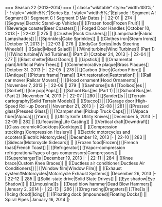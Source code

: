 === Season 22 (2013–2014) ===
{| class="wikitable" style="width:100%;"
|-
! style="width:5%;"|Series Ep.
! style="width:5%;"|Episode
! Segment A
! Segment B
! Segment C
! Segment D
!Air Dates
|-
| 22-01 || 274 ||[[Segway|Electric Stand-up Vehicles]]||[[Frozen food|Frozen Fruit]] || [[Beverage coaster|Beer Coasters]] || Forged Door Handles
|October 10, 2013
|-
| 22-02 || 275 || [[Crusher|Rock Crushers]] || [[Lampshade|Fabric Lampshades]] || [[Sprinkles|Cake Sprinkles]] || [[Clothes iron|Steam Irons]]
|October 17, 2013
|-
| 22-03 || 276 || [[IndyCar Series|Indy Steering Wheels]] || [[Salad|Mixed Salad]] || [[Wind turbine|Wind Turbines]] (Part 1) || [[Wind turbine|Wind Turbines]] (Part 2)
|October 24, 2013
|-
| 22-04 || 277 || [[Blast shelter|Blast Doors]] || [[Lipstick]] || [[Ornamental plant|Artificial Palm Trees]] || [[Commemorative plaque|Brass Plaques]]
|October 31, 2013
|-
| 22-05 || 278 || [[Carbon (fiber)|Carbon Fibre]] || [[Antique]] [[Picture frame|Frame]] [[Art restoration|Restoration]] || [[Rail car mover|Railcar Movers]] || [[Hood ornament|Hood Ornaments]]
|November 7, 2013
|-
| 22-06 || 279 || [[Sawhorse]]s & [[Toolbox]]es || [[Sorbet]] [[Ice pop|Pops]] || [[School Bus]]es (Part 1) || [[School Bus]]es (Part 2)
|November 14, 2013
|-
| 22-07 || 280 || [[Sander]]s || [[Terrain cartography|Solid Terrain Models]] || [[Stucco]] || [[Garage door|High-Speed Roll-up Doors]]
|November 21, 2013
|-
| 22-08 || 281 || [[Pressed glass|Pressed Glass]] || [[Camper shell|Pickup Truck Caps]] || [[Alpaca fiber|Alpaca]] [[Yarn]] || [[Utility knife|Utility Knives]]
|December 5, 2013
|-
| 22-09 || 282 || [[Lifecasting|Life Casting]] || [[Vertical draft|Downdraft]] [[Glass ceramic#Cooktops|Cooktops]] || [[Compression stockings|Compression Hosiery]] || [[Electric motorcycles and scooters|Electric Motorcycles]]
|December 12, 2013
|-
| 22-10 || 283 || [[Sidecar|Motorcycle Sidecars]] || [[Frozen food|Frozen]] [[French toast|French Toast]] || [[Refrigerator]] [[Vapor-compression refrigeration#Types of gas compressors|Compressors]] || [[Supercharger]]s
|December 19, 2013
|-
| 22-11 || 284 || [[Knee brace|Custom Knee Braces]] || [[Ductless air conditioner|Ductless Air Conditioners]] || [[Window film|Window Film]] || [[Exhaust system#Motorcycles|Motorcycle Exhaust Systems]]
|December 26, 2013
|-
| 22-12 || 285 || [[Solid-state drive|Solid State Drives]] || [[Eye shadow|Eye Shadow]] || [[Limousine]]s || [[Dead blow hammer|Dead Blow Hammers]]
|January 2, 2014
|-
| 22-13 || 286 || [[Drag racing|Dragsters]] [[Tire]]s || [[Icing (food)|Icing]] || [[Floating dock (impounded)|Floating Docks]] || Spiral Pipes
|January 16, 2014
|}
